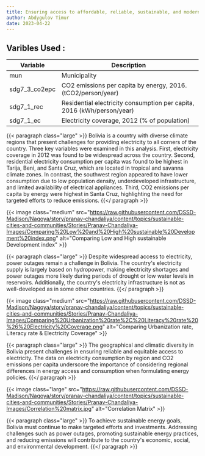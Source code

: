```yaml
---
title: Ensuring access to affordable, reliable, sustainable, and modern energy for all
author: Abdygulov Timur
date: 2023-04-22
---
```


## **Varibles Used :**


| Variable | Description |
|----------|-------------|
| mun | Municipality |
| sdg7_3_co2epc | CO2 emissions per capita by energy, 2016. (tCO2/person/year) |
| sdg7_1_rec | Residential electricity consumption per capita, 2016 (kWh/person/year) |
| sdg7_1_ec | Electricity coverage, 2012 (% of population) |


{{< paragraph class="large" >}}
Bolivia is a country with diverse climate regions that present challenges for providing electricity to all corners of the country. Three key variables were examined in this analysis. First, electricity coverage in 2012 was found to be widespread across the country. Second, residential electricity consumption per capita was found to be highest in Tarija, Beni, and Santa Cruz, which are located in tropical and savanna climate zones. In contrast, the southwest region appeared to have lower consumption due to low population density, underdeveloped infrastructure, and limited availability of electrical appliances. Third, CO2 emissions per capita by energy were highest in Santa Cruz, highlighting the need for targeted efforts to reduce emissions.
{{</ paragraph >}}


{{< image class="medium" src="https://raw.githubusercontent.com/DSSD-Madison/Nagoya/story/pranav-chandaliya/content/topics/sustainable-cities-and-communities/Stories/Pranav-Chandaliya-Images/Comparing%20Low%20and%20High%20sustainable%20Development%20index.png" alt="Comparing Low and High sustainable Development index" >}}


{{< paragraph class="large" >}}
Despite widespread access to electricity, power outages remain a challenge in Bolivia. The country's electricity supply is largely based on hydropower, making electricity shortages and power outages more likely during periods of drought or low water levels in reservoirs. Additionally, the country's electricity infrastructure is not as well-developed as in some other countries.
{{</ paragraph >}}


{{< image class="medium" src="https://raw.githubusercontent.com/DSSD-Madison/Nagoya/story/pranav-chandaliya/content/topics/sustainable-cities-and-communities/Stories/Pranav-Chandaliya-Images/Comparing%20Urbanization%20rate%2C%20Literacy%20rate%20%26%20Electricity%20Coverage.png" alt="Comparing Urbanization rate, Literacy rate & Electricity Coverage" >}}

{{< paragraph class="large" >}}
The geographical and climatic diversity in Bolivia present challenges in ensuring reliable and equitable access to electricity. The data on electricity consumption by region and CO2 emissions per capita underscore the importance of considering regional differences in energy access and consumption when formulating energy policies.
{{</ paragraph >}}



{{< image class="large" src="https://raw.githubusercontent.com/DSSD-Madison/Nagoya/story/pranav-chandaliya/content/topics/sustainable-cities-and-communities/Stories/Pranav-Chandaliya-Images/Correlation%20matrix.jpg" alt="Correlation Matrix" >}}

{{< paragraph class="large" >}}
To achieve sustainable energy goals, Bolivia must continue to make targeted efforts and investments. Addressing challenges such as power outages, promoting sustainable energy practices, and reducing emissions will contribute to the country's economic, social, and environmental development.
{{</ paragraph >}}